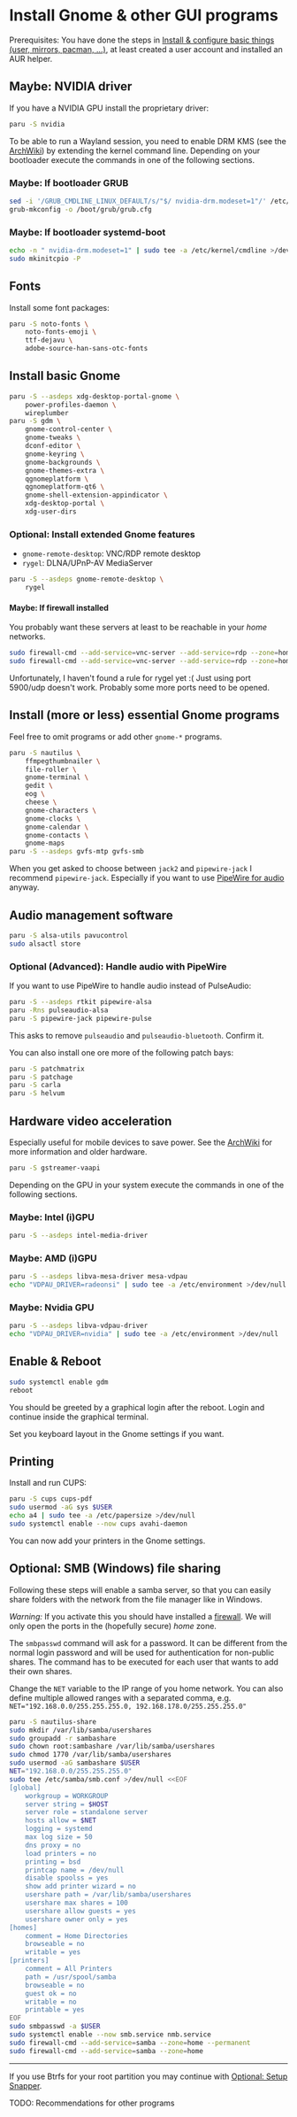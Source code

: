 # Install Gnome & other GUI programs

Prerequisites: You have done the steps in [Install & configure basic things (user, mirrors, pacman, ...)](./basic.md), at least created a user account and installed an AUR helper.


## Maybe: NVIDIA driver

If you have a NVIDIA GPU install the proprietary driver:

```bash
paru -S nvidia
```

To be able to run a Wayland session, you need to enable DRM KMS (see the [ArchWiki](https://wiki.archlinux.org/title/GDM#Wayland_and_the_proprietary_NVIDIA_driver)) by extending the kernel command line.
Depending on your bootloader execute the commands in one of the following sections.


### Maybe: If bootloader GRUB

```bash
sed -i '/GRUB_CMDLINE_LINUX_DEFAULT/s/"$/ nvidia-drm.modeset=1"/' /etc/default/grub
grub-mkconfig -o /boot/grub/grub.cfg
```


### Maybe: If bootloader systemd-boot

```bash
echo -n " nvidia-drm.modeset=1" | sudo tee -a /etc/kernel/cmdline >/dev/null
sudo mkinitcpio -P
```


## Fonts

Install some font packages:

```bash
paru -S noto-fonts \
	noto-fonts-emoji \
	ttf-dejavu \
	adobe-source-han-sans-otc-fonts
```


## Install basic Gnome

```bash
paru -S --asdeps xdg-desktop-portal-gnome \
	power-profiles-daemon \
	wireplumber
paru -S gdm \
	gnome-control-center \
	gnome-tweaks \
	dconf-editor \
	gnome-keyring \
	gnome-backgrounds \
	gnome-themes-extra \
	qgnomeplatform \
	qgnomeplatform-qt6 \
	gnome-shell-extension-appindicator \
	xdg-desktop-portal \
	xdg-user-dirs
```


### Optional: Install extended Gnome features

- `gnome-remote-desktop`: VNC/RDP remote desktop
- `rygel`: DLNA/UPnP-AV MediaServer

```bash
paru -S --asdeps gnome-remote-desktop \
	rygel
```


#### Maybe: If firewall installed

You probably want these servers at least to be reachable in your *home* networks.

```bash
sudo firewall-cmd --add-service=vnc-server --add-service=rdp --zone=home --permanent
sudo firewall-cmd --add-service=vnc-server --add-service=rdp --zone=home
```

Unfortunately, I haven't found a rule for rygel yet :(
Just using port 5900/udp doesn't work.
Probably some more ports need to be opened.


## Install (more or less) essential Gnome programs

Feel free to omit programs or add other `gnome-*` programs.

```bash
paru -S nautilus \
	ffmpegthumbnailer \
	file-roller \
	gnome-terminal \
	gedit \
	eog \
	cheese \
	gnome-characters \
	gnome-clocks \
	gnome-calendar \
	gnome-contacts \
	gnome-maps
paru -S --asdeps gvfs-mtp gvfs-smb
```

When you get asked to choose between `jack2` and `pipewire-jack` I recommend `pipewire-jack`.
Especially if you want to use [PipeWire for audio](#optional-advanced-handle-audio-with-pipewire) anyway.


## Audio management software

```bash
paru -S alsa-utils pavucontrol
sudo alsactl store
```


### Optional (Advanced): Handle audio with PipeWire

If you want to use PipeWire to handle audio instead of PulseAudio:

```bash
paru -S --asdeps rtkit pipewire-alsa
paru -Rns pulseaudio-alsa
paru -S pipewire-jack pipewire-pulse
```

This asks to remove `pulseaudio` and `pulseaudio-bluetooth`.
Confirm it.

You can also install one ore more of the following patch bays:

```bash
paru -S patchmatrix
paru -S patchage
paru -S carla
paru -S helvum
```


## Hardware video acceleration

Especially useful for mobile devices to save power.
See the [ArchWiki](https://wiki.archlinux.org/title/Hardware_video_acceleration) for more information and older hardware.

```bash
paru -S gstreamer-vaapi
```

Depending on the GPU in your system execute the commands in one of the following sections.


### Maybe: Intel (i)GPU

```bash
paru -S --asdeps intel-media-driver
```


### Maybe: AMD (i)GPU

```bash
paru -S --asdeps libva-mesa-driver mesa-vdpau
echo "VDPAU_DRIVER=radeonsi" | sudo tee -a /etc/environment >/dev/null
```


### Maybe: Nvidia GPU

```bash
paru -S --asdeps libva-vdpau-driver
echo "VDPAU_DRIVER=nvidia" | sudo tee -a /etc/environment >/dev/null
```


## Enable & Reboot

```bash
sudo systemctl enable gdm
reboot
```

You should be greeted by a graphical login after the reboot.
Login and continue inside the graphical terminal.

Set you keyboard layout in the Gnome settings if you want.


## Printing

Install and run CUPS:

```bash
paru -S cups cups-pdf
sudo usermod -aG sys $USER
echo a4 | sudo tee -a /etc/papersize >/dev/null
sudo systemctl enable --now cups avahi-daemon
```

You can now add your printers in the Gnome settings.


## Optional: SMB (Windows) file sharing

Following these steps will enable a samba server, so that you can easily share folders with the network from the file manager like in Windows.

*Warning:* If you activate this you should have installed a [firewall](./base-setup.md#optional-firewall).
We will only open the ports in the (hopefully secure) *home* zone.

The `smbpasswd` command will ask for a password.
It can be different from the normal login password and will be used for authentication for non-public shares.
The command has to be executed for each user that wants to add their own shares.

Change the `NET` variable to the IP range of you home network.
You can also define multiple allowed ranges with a separated comma, e.g. `NET="192.168.0.0/255.255.255.0, 192.168.178.0/255.255.255.0"`

```bash
paru -S nautilus-share
sudo mkdir /var/lib/samba/usershares
sudo groupadd -r sambashare
sudo chown root:sambashare /var/lib/samba/usershares
sudo chmod 1770 /var/lib/samba/usershares
sudo usermod -aG sambashare $USER
NET="192.168.0.0/255.255.255.0"
sudo tee /etc/samba/smb.conf >/dev/null <<EOF
[global]
	workgroup = WORKGROUP
	server string = $HOST
	server role = standalone server
	hosts allow = $NET
	logging = systemd
	max log size = 50
	dns proxy = no
	load printers = no
	printing = bsd
	printcap name = /dev/null
	disable spoolss = yes
	show add printer wizard = no
	usershare path = /var/lib/samba/usershares
	usershare max shares = 100
	usershare allow guests = yes
	usershare owner only = yes
[homes]
	comment = Home Directories
	browseable = no
	writable = yes
[printers]
	comment = All Printers
	path = /usr/spool/samba
	browseable = no
	guest ok = no
	writable = no
	printable = yes
EOF
sudo smbpasswd -a $USER
sudo systemctl enable --now smb.service nmb.service
sudo firewall-cmd --add-service=samba --zone=home --permanent
sudo firewall-cmd --add-service=samba --zone=home
```

---

If you use Btrfs for your root partition you may continue with [Optional: Setup Snapper](./snapper.md).

TODO: Recommendations for other programs
